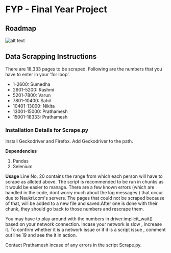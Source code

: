 # FYP - Final Year Project

## Roadmap
![alt text](https://github.com/nikitakodkany/PGN/blob/main/DOCUMENTATION/RoadMap.png)

## Data Scrapping Instructions
There are 18,333 pages to be scraped. 
Following are the numbers that you have to enter in your 'for loop'.
- 1-2600: Sumedha 
- 2601-5200: Rashmi
- 5201-7800: Varun
- 7801-10400: Sahil
- 10401-13000: Nikita
- 13001-15000: Prathamesh
- 15001-18333: Prathamesh

### Installation Details for Scrape.py
Install Geckodriver and Firefox. Add Geckodriver to the path.

**Dependencies** 
1. Pandas
2. Selenium

**Usage**
Line No. 20 contains the range from which each person will have to scrape as alloted above. The script is recommended to be run in chunks as it would be easier to manage.
There are a few known errors (which are handled in the code, dont worry much about the log messages.) that occur due to Naukri.com's servers. The pages that could not be scraped because of that, will be added to a new file and saved.After one is done with their chunk, they should go back to those numbers and rescrape them.

You may have to play around with the numbers in driver.implicit_wait() based on your network connection. Incase your network is slow , increase it.
To confirm whether it is a network issue or if it is a script issue , comment out line 19 and see the it in action.

Contact Prathamesh incase of any errors in the script Scrape.py.
